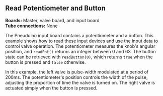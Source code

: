 ## Read Potentiometer and Button
**Boards:** Master, valve board, and input board</br>
**Tube connections:** None

The Pneuduino input board contains a potentiometer and a button. This example shows how to read these input devices and use the input data to control valve operation. The potentiometer measures the knob&#39;s angular position, and `readPot()` returns an integer between 0 and 63. The button state can be retrieved with `readButton(0)`, which returns `true` when the button is pressed and `false` otherwise.

In this example, the left valve is pulse-width modulated at a period of 200ms. The potentiometer&#39;s position controls the width of the pulse, adjusting the proportion of time the valve is turned on. The right valve is actuated simply when the button is pressed.


